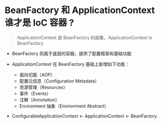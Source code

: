 # BeanFactory 和 ApplicationContext 谁才是 IoC 容器 ?

> ApplicationContext 是 BeanFactory 的超集，ApplicationContext is
> BeanFactory

* BeanFactory 则属于底层的容器，提供了配置框架和基础功能

* ApplicationContext 在 BeanFactory 基础上新增如下功能：
    * 面向切面（AOP）
    * 配置元信息（Configuration Metadata）
    * 资源管理（Resources）
    * 事件（Events）
    * 注解（Annotation）
    * Environment 抽象（Environment Abstract）
    

* ConfigurableApplicationContext <- ApplicationContext <- BeanFactory 